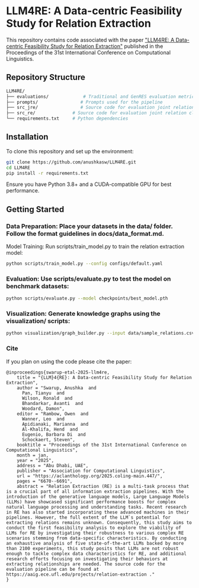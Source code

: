 # LLM4RE: A Data-centric Feasibility Study for Relation Extraction

This repository contains code associated with the paper ["LLM4RE: A Data-centric Feasibility Study for Relation Extraction"]([https://ieeexplore.ieee.org/document/10747504](https://aclanthology.org/2025.coling-main.447/)) published in the Proceedings of the 31st International Conference on Computational Linguistics.

## Repository Structure
```bash
LLM4RE/
├── evaluations/             # Traditional and GenRES evaluation metric calculation
├── prompts/                # Prompts used for the pipeline
├── src_jre/                # Source code for evaluation joint relation extractors
├── src_re/              # Source code for evaluation joint relation classifiers
└── requirements.txt     # Python dependencies
```

## Installation
To clone this repository and set up the environment:

```bash
git clone https://github.com/anushkasw/LLM4RE.git
cd LLM4RE
pip install -r requirements.txt
```
Ensure you have Python 3.8+ and a CUDA-compatible GPU for best performance.

## Getting Started
### Data Preparation: Place your datasets in the data/ folder. Follow the format guidelines in docs/data_format.md.
Model Training: Run scripts/train_model.py to train the relation extraction model:
```bash
python scripts/train_model.py --config configs/default.yaml
```
### Evaluation: Use scripts/evaluate.py to test the model on benchmark datasets:
```bash
python scripts/evaluate.py --model checkpoints/best_model.pth
```
### Visualization: Generate knowledge graphs using the visualization/ scripts:
```bash
python visualization/graph_builder.py --input data/sample_relations.csv
```

### Cite
If you plan on using the code please cite the paper:

```
@inproceedings{swarup-etal-2025-llm4re,
    title = "{LLM}4{RE}: A Data-centric Feasibility Study for Relation Extraction",
    author = "Swarup, Anushka  and
      Pan, Tianyu  and
      Wilson, Ronald  and
      Bhandarkar, Avanti  and
      Woodard, Damon",
    editor = "Rambow, Owen  and
      Wanner, Leo  and
      Apidianaki, Marianna  and
      Al-Khalifa, Hend  and
      Eugenio, Barbara Di  and
      Schockaert, Steven",
    booktitle = "Proceedings of the 31st International Conference on Computational Linguistics",
    month = jan,
    year = "2025",
    address = "Abu Dhabi, UAE",
    publisher = "Association for Computational Linguistics",
    url = "https://aclanthology.org/2025.coling-main.447/",
    pages = "6670--6691",
    abstract = "Relation Extraction (RE) is a multi-task process that is a crucial part of all information extraction pipelines. With the introduction of the generative language models, Large Language Models (LLMs) have showcased significant performance boosts for complex natural language processing and understanding tasks. Recent research in RE has also started incorporating these advanced machines in their pipelines. However, the full extent of the LLM`s potential for extracting relations remains unknown. Consequently, this study aims to conduct the first feasibility analysis to explore the viability of LLMs for RE by investigating their robustness to various complex RE scenarios stemming from data-specific characteristics. By conducting an exhaustive analysis of five state-of-the-art LLMs backed by more than 2100 experiments, this study posits that LLMs are not robust enough to tackle complex data characteristics for RE, and additional research efforts focusing on investigating their behaviors at extracting relationships are needed. The source code for the evaluation pipeline can be found at https://aaig.ece.ufl.edu/projects/relation-extraction ."
}
```

